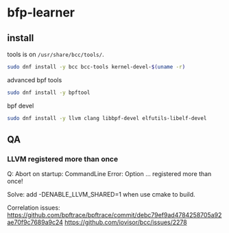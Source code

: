 # bfp-learner

## install

tools is on `/usr/share/bcc/tools/`.

```sh
sudo dnf install -y bcc bcc-tools kernel-devel-$(uname -r)
```

advanced bpf tools

```sh
sudo dnf install -y bpftool
```

bpf devel

```sh
sudo dnf install -y llvm clang libbpf-devel elfutils-libelf-devel
```

## QA


### LLVM registered more than once

Q: 
    Abort on startup: CommandLine Error: Option ... registered more than once!

Solve: 
    add -DENABLE_LLVM_SHARED=1 when use cmake to build.

Correlation issues:
    https://github.com/bpftrace/bpftrace/commit/debc79ef9ad4784258705a92ae70f9c7689a9c24
    https://github.com/iovisor/bcc/issues/2278